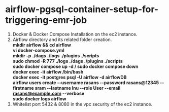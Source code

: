 # airflow-pgsql-container-setup-for-triggering-emr-job

1. Docker & Docker Compose Installation on the ec2 instance.
2. Airflow directory and its related folder creation.<br>
   **mkdir airflow && cd airflow**<br>
   **vi docker-compose.yml**<br>
   **mkdir -p ./dags ./logs ./plugins ./scripts**<br>
   **sudo chmod -R 777 ./logs ./dags ./plugins ./scripts**<br>
   **sudo docker compose up -d / sudo docker compose down**<br>
   **docker exec -it airflow /bin/bash**<br>
   **docker exec -it postgres psql -U airflow -d airflowDB**<br>
   **airflow users create --username rasans --password rasans@12345 --firstname sram --lastname lnu --role User --email rasans@example.com --verbose**<br>
   **sudo docker logs airflow**<br>
3. Whitelist port 5432 & 8080 in the vpc security of the ec2 instance.














